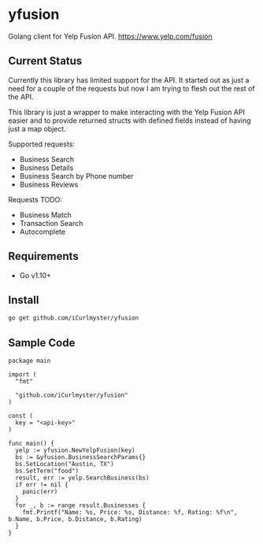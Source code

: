 # yfusion
Golang client for Yelp Fusion API. https://www.yelp.com/fusion

## Current Status

Currently this library has limited support for the API. It started out as just a need for a couple of the requests but now I am
trying to flesh out the rest of the API. 

This library is just a wrapper to make interacting with the Yelp Fusion API easier and to provide returned structs with defined
fields instead of having just a map object.

Supported requests:
- Business Search
- Business Details
- Business Search by Phone number
- Business Reviews

Requests TODO:
- Business Match
- Transaction Search
- Autocomplete

## Requirements

- Go v1.10+

## Install

```bash
go get github.com/iCurlmyster/yfusion
```

## Sample Code

```golang
package main

import (
  "fmt"

  "github.com/iCurlmyster/yfusion"
)

const (
  key = "<api-key>"
)

func main() {
  yelp := yfusion.NewYelpFusion(key)
  bs := &yfusion.BusinessSearchParams{}
  bs.SetLocation("Austin, TX")
  bs.SetTerm("food")
  result, err := yelp.SearchBusiness(bs)
  if err != nil {
    panic(err)
  }
  for _, b := range result.Businesses {
    fmt.Printf("Name: %s, Price: %s, Distance: %f, Rating: %f\n", b.Name, b.Price, b.Distance, b.Rating)
  }
}
```

